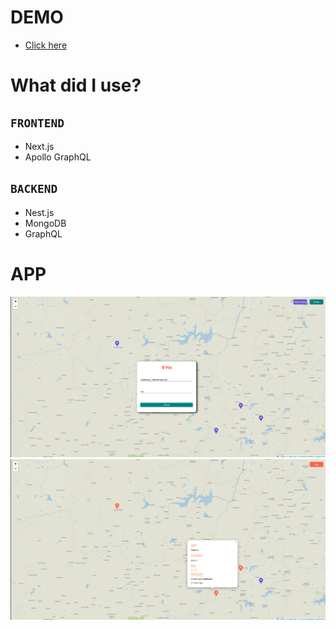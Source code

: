# DEMO

-   [Click here](http://localhost:3000)

# What did I use?

## `FRONTEND`

-   Next.js
-   Apollo GraphQL

## `BACKEND`

-   Nest.js
-   MongoDB
-   GraphQL

# APP

![Login](./screenshots/screenshot-1.png)
![PIN](./screenshots/screenshot-2.png)
